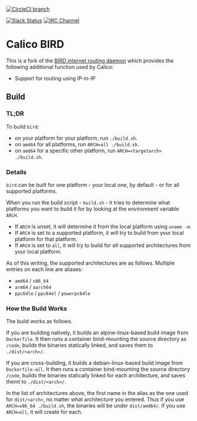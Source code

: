 [![CircleCI branch](https://img.shields.io/circleci/project/projectcalico/bird/feature-ipinip.svg?label=bird)](https://circleci.com/gh/projectcalico/bird/tree/feature-ipinip)

[![Slack Status](https://slack.projectcalico.org/badge.svg)](https://slack.projectcalico.org)
[![IRC Channel](https://img.shields.io/badge/irc-%23calico-blue.svg)](https://kiwiirc.com/client/irc.freenode.net/#calico)

# Calico BIRD

This is a fork of the [BIRD internet routing daemon](BIRD-README) which provides
the following additional function used by Calico:

-  Support for routing using IP-in-IP

## Build

### TL;DR

To build `bird`:

* on your platform for your platform, run `./build.sh`. 
* on `amd64` for all platforms, run `ARCH=all ./build.sh`.
* on `amd64` for a specific other platform, run `ARCH=<targetarch> ./build.sh`.

### Details
`bird` can be built for one platform - your local one, by default - or for all supported platforms.

When you run the build script - `build.sh` - it tries to determine what platforms you want to build it for by looking at the environment variable `ARCH`.

* If `ARCH` is unset, it will determine it from the local platform using `uname -m`.
* If `ARCH` is set to a supported platform, it will try to build from your local platform for that platform.
* If `ARCH` is set to `all`, it will try to build for *all* supported architectures from your local platform.

As of this writing, the supported architectures are as follows. Multiple entries on each line are aliases:

* `amd64` / `x86_64`
* `arm64` / `aarch64`
* `ppc64le` / `ppc64el` / `powerpc64le`

### How the Build Works
The build works as follows.

If you are building natively, it builds an alpine-linux-based build image from `Dockerfile`. It then runs a container bind-mounting the source directory as `/code`, builds the binaries statically linked, and saves them to `./dist/<arch>/`.

If you are cross-building, it builds a debian-linux-based build image from `Dockerfile-all`. It then runs a container bind-mounting the source directory `/code`, builds the binaries statically linked for each architecture, and saves themt to `./dist/<arch>/`.

In the list of architectures above, the first name in the alias as the one used for `dist/<arch>`, no matter what architecture you entered. Thus if you use `ARCH=x86_64 ./build.sh`, the binaries will be under `dist/amd64/`. If you use `ARCH=all`, it will create for each.
